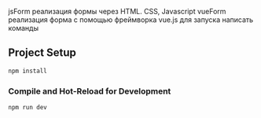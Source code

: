 jsForm реализация формы через HTML. CSS, Javascript
vueForm реализация форма с помощью фреймворка vue.js для запуска написать команды 
## Project Setup

```sh
npm install
```

### Compile and Hot-Reload for Development

```sh
npm run dev
```
